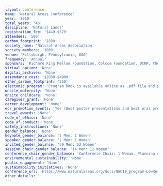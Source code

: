 ```yaml
---
layout: conference 
name: 'Natural Areas Conference'
year: '2019'
total_years: '46'
discipline: 'Natural Lands'
registration_fee: '$449-$579'
attendees: '500'
carbon_footprint: '1000'
society_name: 'Natural Areas Association'
society_members: '1000'
venue: 'Pittsburgh, Pennsylvania, USA'
frequency: 'Annual'
sponsors: 'Richard King Mellon Foundation, Colcom Foundation, DCNR, The Pittsburg foundation, Western Pensylvania Conservancey, PNHP(Pensylvania Natural Heritage Program), Cleveland Museum of Natural History, First Energy Foundation, The Nature Conservatory, Carnegie muerum of Natural History'
virtual_option: 'None'
digital_archives: 'None'
attendance_cost: '$2000-$4000'
other_carbon_footprint: '250'
electonic_program: 'Program book is available online as .pdf file and planner.'
onsite_maternity: 'None'
onsite_childcare: 'None'
caregiver_grant: 'None'
career_development: 'None'
ecr_promotion_events: 'Yes (Best poster presentations and best oral presentation student awards, also Students and young professionals can chat with seasoned professionals about a variety of conservation careers.)'
travel_awards: 'None'
code_of_ethics: 'None'
code_of_conduct: 'None'
safety_instructions: 'None'
gender_balance: 'None'
keynote_gender_balance: '2 Men: 2 Women'
speaker_gender_balance: '2 Men: 1 Woman'
invited_gender_balance: '59 Men: 52 Women'
session_chair_gender_balance: '14 Men: 12 Women'
conference_chair_gender_balance: 'Conference Chair: 1 Woman, Planning committee: 4 Men: 4 Women'
environmental_sustainability: 'None'
public_engagement: 'None'
sustainability_initiatives: 'None'
conference_url: 'https://www.naturalareas.org/docs/NAC19_program-LowRes.pdf'
other_details: ''
---
```

